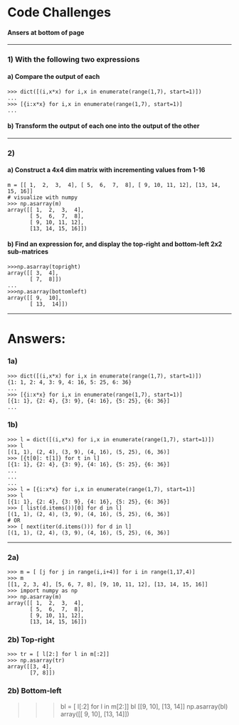 # Code Challenges
#### Ansers at bottom of page

---

### 1) With the following two expressions
#### a) Compare the output of each
```
>>> dict([(i,x*x) for i,x in enumerate(range(1,7), start=1)])
...
>>> [{i:x*x} for i,x in enumerate(range(1,7), start=1)]
...
```
#### b) Transform the output of each one into the output of the other

---

### 2)
#### a) Construct a 4x4 dim matrix with incrementing values from 1-16
```
m = [[ 1,  2,  3,  4], [ 5,  6,  7,  8], [ 9, 10, 11, 12], [13, 14, 15, 16]]
# visualize with numpy
>>> np.asarray(m)
array([[ 1,  2,  3,  4],
       [ 5,  6,  7,  8],
       [ 9, 10, 11, 12],
       [13, 14, 15, 16]])
```
#### b) Find an expression for, and display the top-right and bottom-left 2x2 sub-matrices
```
>>>np.asarray(topright)
array([[ 3,  4],
       [ 7,  8]])
...
>>>np.asarray(bottomleft)
array([[ 9,  10],
       [ 13,  14]])
```

---
# Answers:
###  1a)
```
>>> dict([(i,x*x) for i,x in enumerate(range(1,7), start=1)])
{1: 1, 2: 4, 3: 9, 4: 16, 5: 25, 6: 36}
...
>>> [{i:x*x} for i,x in enumerate(range(1,7), start=1)]
[{1: 1}, {2: 4}, {3: 9}, {4: 16}, {5: 25}, {6: 36}]
...
```
### 1b)
```
>>> l = dict([(i,x*x) for i,x in enumerate(range(1,7), start=1)])
>>> l
[(1, 1), (2, 4), (3, 9), (4, 16), (5, 25), (6, 36)]
>>> [{t[0]: t[1]} for t in l]
[{1: 1}, {2: 4}, {3: 9}, {4: 16}, {5: 25}, {6: 36}]
...
...
...
>>> l = [{i:x*x} for i,x in enumerate(range(1,7), start=1)]
>>> l
[{1: 1}, {2: 4}, {3: 9}, {4: 16}, {5: 25}, {6: 36}]
>>> [ list(d.items())[0] for d in l]
[(1, 1), (2, 4), (3, 9), (4, 16), (5, 25), (6, 36)]
# OR
>>> [ next(iter(d.items())) for d in l]
[(1, 1), (2, 4), (3, 9), (4, 16), (5, 25), (6, 36)]
```

---

### 2a)
```
>>> m = [ [j for j in range(i,i+4)] for i in range(1,17,4)]
>>> m
[[1, 2, 3, 4], [5, 6, 7, 8], [9, 10, 11, 12], [13, 14, 15, 16]]
>>> import numpy as np
>>> np.asarray(m)
array([[ 1,  2,  3,  4],
       [ 5,  6,  7,  8],
       [ 9, 10, 11, 12],
       [13, 14, 15, 16]])
```
 ### 2b) Top-right
```
>>> tr = [ l[2:] for l in m[:2]]
>>> np.asarray(tr)
array([[3, 4],
       [7, 8]])

```
###  2b) Bottom-left
>>> bl = [ l[:2] for l in m[2:]]
>>> bl
[[9, 10], [13, 14]]
>>> np.asarray(bl)
array([[ 9, 10],
       [13, 14]])
```
